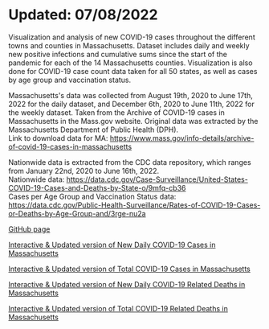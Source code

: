 # Updated: 07/08/2022 <br> 

Visualization and analysis of new COVID-19 cases throughout the different towns and counties in Massachusetts. Dataset includes daily and weekly new positive infections and cumulative sums since the start of the pandemic for each of the 14 Massachusetts counties. Visualization is also done for COVID-19 case count data taken for all 50 states, as well as cases by age group and vaccination status. 

Massachusetts's data was collected from August 19th, 2020 to June 17th, 2022 for the daily dataset, and December 6th, 2020 to June 11th, 2022 for the weekly dataset. Taken from the Archive of COVID-19 cases in Massachusetts in the Mass.gov website. Original data was extracted by the Massachusetts Department of Public Health (DPH).<br>
Link to download data for MA: https://www.mass.gov/info-details/archive-of-covid-19-cases-in-massachusetts<br>

Nationwide data is extracted from the CDC data repository, which ranges from January 22nd, 2020 to June 16th, 2022.<br>
Nationwide data: https://data.cdc.gov/Case-Surveillance/United-States-COVID-19-Cases-and-Deaths-by-State-o/9mfq-cb36<br>
Cases per Age Group and Vaccination Status data: https://data.cdc.gov/Public-Health-Surveillance/Rates-of-COVID-19-Cases-or-Deaths-by-Age-Group-and/3rge-nu2a<br>

[GitHub page](https://juan-varela11.github.io/COVID_Cases_MA_and_Nationwide)

[Interactive & Updated version of New Daily COVID-19 Cases in Massachusetts](https://juan-varela11.github.io/COVID_Cases_MA_and_Nationwide/MA_covid_cases.html)

[Interactive & Updated version of Total COVID-19 Cases in Massachusetts](https://juan-varela11.github.io/COVID_Cases_MA_and_Nationwide/MA_tot_covid_cases.html)

[Interactive & Updated version of New Daily COVID-19 Related Deaths in Massachusetts](https://juan-varela11.github.io/COVID_Cases_MA_and_Nationwide/MA_covid_cases.html)

[Interactive & Updated version of Total COVID-19 Related Deaths in Massachusetts](https://juan-varela11.github.io/COVID_Cases_MA_and_Nationwide/MA_tot_covid_deaths.html)

